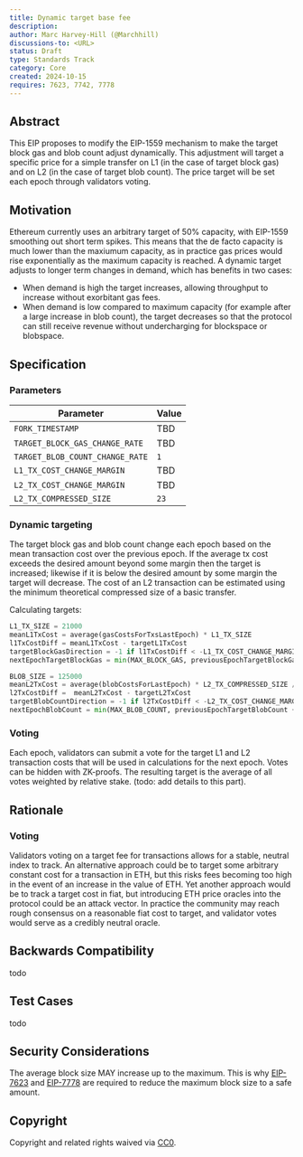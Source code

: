 ```yaml
---
title: Dynamic target base fee
description: 
author: Marc Harvey-Hill (@Marchhill)
discussions-to: <URL>
status: Draft
type: Standards Track
category: Core
created: 2024-10-15
requires: 7623, 7742, 7778
---
```


## Abstract

This EIP proposes to modify the EIP-1559 mechanism to make the target block gas and blob count adjust dynamically. This adjustment will target a specific price for a simple transfer on L1 (in the case of target block gas) and on L2 (in the case of target blob count). The price target will be set each epoch through validators voting.

## Motivation

Ethereum currently uses an arbitrary target of 50% capacity, with EIP-1559 smoothing out short term spikes. This means that the de facto capacity is much lower than the maxiumum capacity, as in practice gas prices would rise exponentially as the maximum capacity is reached. A dynamic target adjusts to longer term changes in demand, which has benefits in two cases:
- When demand is high the target increases, allowing throughput to increase without exorbitant gas fees.
- When demand is low compared to maximum capacity (for example after a large increase in blob count), the target decreases so that the protocol can still receive revenue without undercharging for blockspace or blobspace.

## Specification

### Parameters

| Parameter | Value |
| - | - |
| `FORK_TIMESTAMP` | TBD |
| `TARGET_BLOCK_GAS_CHANGE_RATE` | TBD |
| `TARGET_BLOB_COUNT_CHANGE_RATE` | `1` |
| `L1_TX_COST_CHANGE_MARGIN` | TBD |
| `L2_TX_COST_CHANGE_MARGIN` | TBD |
| `L2_TX_COMPRESSED_SIZE` | `23` |

### Dynamic targeting

The target block gas and blob count change each epoch based on the mean transaction cost over the previous epoch. If the average tx cost exceeds the desired amount beyond some margin then the target is increased; likewise if it is below the desired amount by some margin the target will decrease. The cost of an L2 transaction can be estimated using the minimum theoretical compressed size of a basic transfer.

Calculating targets:

```python
L1_TX_SIZE = 21000
meanL1TxCost = average(gasCostsForTxsLastEpoch) * L1_TX_SIZE
l1TxCostDiff = meanL1TxCost - targetL1TxCost
targetBlockGasDirection = -1 if l1TxCostDiff < -L1_TX_COST_CHANGE_MARGIN else (1 if l1TxCostDiff > L1_TX_COST_CHANGE_MARGIN else 0)
nextEpochTargetBlockGas = min(MAX_BLOCK_GAS, previousEpochTargetBlockGas + (targetBlockGasDirection * TARGET_BLOCK_GAS_CHANGE_RATE))

BLOB_SIZE = 125000
meanL2TxCost = average(blobCostsForLastEpoch) * L2_TX_COMPRESSED_SIZE / BLOB_SIZE
l2TxCostDiff =  meanL2TxCost - targetL2TxCost
targetBlobCountDirection = -1 if l2TxCostDiff < -L2_TX_COST_CHANGE_MARGIN else (1 if l2TxCostDiff > L2_TX_COST_CHANGE_MARGIN else 0)
nextEpochBlobCount = min(MAX_BLOB_COUNT, previousEpochTargetBlobCount + (targetBlobCountDirection * TARGET_BLOB_COUNT_CHANGE_RATE))
```

### Voting

Each epoch, validators can submit a vote for the target L1 and L2 transaction costs that will be used in calculations for the next epoch. Votes can be hidden with ZK-proofs. The resulting target is the average of all votes weighted by relative stake. (todo: add details to this part).

## Rationale

### Voting

Validators voting on a target fee for transactions allows for a stable, neutral index to track. An alternative approach could be to target some arbitrary constant cost for a transaction in ETH, but this risks fees becoming too high in the event of an increase in the value of ETH. Yet another approach would be to track a target cost in fiat, but introducing ETH price oracles into the protocol could be an attack vector. In practice the community may reach rough consensus on a reasonable fiat cost to target, and validator votes would serve as a credibly neutral oracle.

## Backwards Compatibility

todo

## Test Cases

todo

## Security Considerations

The average block size MAY increase up to the maximum. This is why [EIP-7623](./eip-7623.md) and [EIP-7778](./eip-7888.md) are required to reduce the maximum block size to a safe amount.

## Copyright

Copyright and related rights waived via [CC0](../LICENSE.md).
